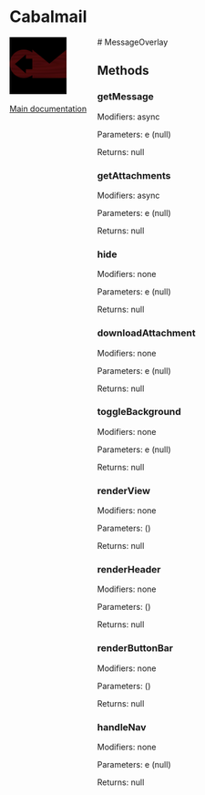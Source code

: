 # Cabalmail
<div style="width: 10em; float:left; height: 100%; padding-right: 1em;"><img src="/docs/logo.png" width="100" />
<p><a href="/README.md">Main documentation</a></p>
</div><div style="padding-left: 11em;">
# MessageOverlay


## Methods
### getMessage
Modifiers: async

Parameters: e (null)

Returns: null

### getAttachments
Modifiers: async

Parameters: e (null)

Returns: null

### hide
Modifiers: none

Parameters: e (null)

Returns: null

### downloadAttachment
Modifiers: none

Parameters: e (null)

Returns: null

### toggleBackground
Modifiers: none

Parameters: e (null)

Returns: null

### renderView
Modifiers: none

Parameters:  ()

Returns: null

### renderHeader
Modifiers: none

Parameters:  ()

Returns: null

### renderButtonBar
Modifiers: none

Parameters:  ()

Returns: null

### handleNav
Modifiers: none

Parameters: e (null)

Returns: null

</div>
